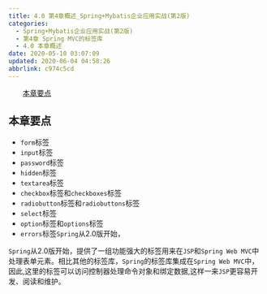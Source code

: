 ```yaml
---
title: 4.0 第4章概述_Spring+Mybatis企业应用实战(第2版)
categories: 
  - Spring+Mybatis企业应用实战(第2版)
  - 第4章 Spring MVC的标签库
  - 4.0 本章概述
date: 2020-05-10 03:07:09
updated: 2020-06-04 04:58:26
abbrlink: c974c5cd
---
```

<div id='my_toc'><a href="/JavaReadingNotes/c974c5cd/#本章要点" class="header_2">本章要点</a>&nbsp;<br></div>
<style>.header_1{margin-left: 1em;}.header_2{margin-left: 2em;}.header_3{margin-left: 3em;}.header_4{margin-left: 4em;}.header_5{margin-left: 5em;}.header_6{margin-left: 6em;}</style>
<!--more-->
<script>if (navigator.platform.search('arm')==-1){document.getElementById('my_toc').style.display = 'none';}var e,p = document.getElementsByTagName('p');while (p.length>0) {e = p[0];e.parentElement.removeChild(e);}</script>

<!--end-->
## 本章要点
- `form`标签
- `input`标签
- `password`标签
- `hidden`标签
- `textarea`标签
- `checkbox`标签和`checkboxes`标签
- `radiobutton`标签和`radiobuttons`标签
- `select`标签
- `option`标签和`options`标签
- `errors`标签`Spring`从2.0版开始，

`Spring`从2.0版开始，提供了一组功能强大的标签用来在`JSP`和`Spring Web MVC`中处理表单元素。相比其他的标签库，`Spring`的标签库集成在`Spring Web MVC`中，因此,这里的标签可以访问控制器处理命令对象和绑定数据,这样一来`JSP`更容易开发、阅读和维护。
